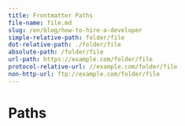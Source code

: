 ```yaml
---
title: Frontmatter Paths
file-name: file.md
slug: /en/blog/how-to-hire-a-developer
simple-relative-path: folder/file
dot-relative-path: ./folder/file
absolute-path: /folder/file
url-path: https://example.com/folder/file
protocol-relative-url: //example.com/folder/file
non-http-url: ftp://example.com/folder/file
---
```


# Paths

